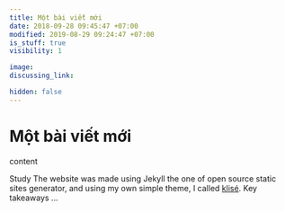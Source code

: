 ```yaml
---
title: Một bài viết mới
date: 2018-09-28 09:45:47 +07:00
modified: 2019-08-29 09:24:47 +07:00
is_stuff: true
visibility: 1

image:
discussing_link:

hidden: false
---
```


# Một bài viết mới

content

Study The website was made using Jekyll the one of open source static sites
  generator, and using my own simple theme, I called
  [klisé](https://github.com/piharpi/klise).  Key takeaways ...
